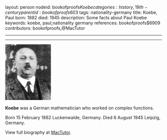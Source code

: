 layout: person
nodeid: bookofproofs$Koebe
categories: history,19th-century
parentid: bookofproofs$603
tags: nationality-germany
title: Koebe, Paul
born: 1882
died: 1945
description: Some facts about Paul Koebe
keywords: koebe, paul,nationality germany
references: bookofproofs$6909
contributors: bookofproofs,@MacTutor

---


---

![Koebe.jpg](https://github.com/bookofproofs/bookofproofs.github.io/blob/main/_sources/_assets/images/portraits/Koebe.jpg?raw=true)

**Koebe** was a German mathematician who worked on complex functions.

Born 15 February 1882 Luckenwalde, Germany. Died 6 August 1945 Leipzig, Germany.


View full biography at [MacTutor](https://mathshistory.st-andrews.ac.uk/Biographies/Koebe/).